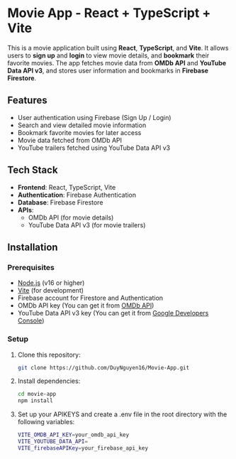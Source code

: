 # Movie App - React + TypeScript + Vite

This is a movie application built using **React**, **TypeScript**, and **Vite**. It allows users to **sign up** and **login** to view movie details, and **bookmark** their favorite movies. The app fetches movie data from **OMDb API** and **YouTube Data API v3**, and stores user information and bookmarks in **Firebase Firestore**.

## Features

- User authentication using Firebase (Sign Up / Login)
- Search and view detailed movie information
- Bookmark favorite movies for later access
- Movie data fetched from OMDb API
- YouTube trailers fetched using YouTube Data API v3

## Tech Stack

- **Frontend**: React, TypeScript, Vite
- **Authentication**: Firebase Authentication
- **Database**: Firebase Firestore
- **APIs**:
  - OMDb API (for movie details)
  - YouTube Data API v3 (for movie trailers)

## Installation

### Prerequisites

- [Node.js](https://nodejs.org/) (v16 or higher)
- [Vite](https://vitejs.dev/) (for development)
- Firebase account for Firestore and Authentication
- OMDb API key (You can get it from [OMDb API](https://www.omdbapi.com/))
- YouTube Data API v3 key (You can get it from [Google Developers Console](https://console.developers.google.com/))

### Setup

1. Clone this repository:

   ```bash
   git clone https://github.com/DuyNguyen16/Movie-App.git

2. Install dependencies:

   ```bash
   cd movie-app
   npm install

3. Set up your APIKEYS and create a .env file in the root directory with the following variables:

   ```bash
   VITE_OMDB_API_KEY=your_omdb_api_key
   VITE_YOUTUBE_DATA_API=
   VITE_firebaseAPIKey=your_firebase_api_key
   ```